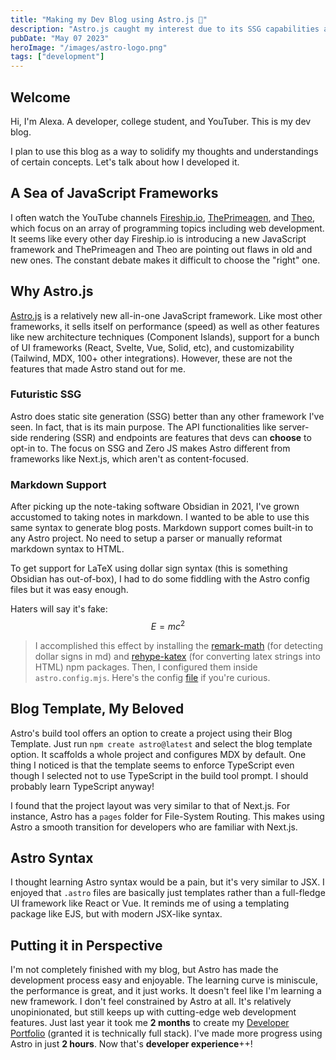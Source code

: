 ```yaml
---
title: "Making my Dev Blog using Astro.js 🚀"
description: "Astro.js caught my interest due to its SSG capabilities and compatibility with markdown."
pubDate: "May 07 2023"
heroImage: "/images/astro-logo.png"
tags: ["development"]
---
```


## Welcome
Hi, I'm Alexa. A developer, college student, and YouTuber. This is my dev blog.

I plan to use this blog as a way to solidify my thoughts and understandings of certain concepts. Let's talk about how I developed it.

## A Sea of JavaScript Frameworks
I often watch the YouTube channels [Fireship.io](https://www.youtube.com/@Fireship), [ThePrimeagen](https://www.youtube.com/@ThePrimeagen), and [Theo](https://www.youtube.com/@t3dotgg), which focus on an array of programming topics including web development.  It seems like every other day Fireship.io is introducing a new JavaScript framework and ThePrimeagen and Theo are pointing out flaws in old and new ones. The constant debate makes it difficult to choose the "right" one. 

## Why Astro.js
[Astro.js](https://astro.build) is a relatively new all-in-one JavaScript framework. Like most other frameworks, it sells itself on performance (speed) as well as other features like new architecture techniques (Component Islands), support for a bunch of UI frameworks (React, Svelte, Vue, Solid, etc), and customizability (Tailwind, MDX, 100+ other integrations). However, these are not the features that made Astro stand out for me.

### Futuristic SSG
Astro does static site generation (SSG) better than any other framework I've seen. In fact, that is its main purpose. The API functionalities like server-side rendering (SSR) and endpoints are features that devs can **choose** to opt-in to. The focus on SSG and Zero JS makes Astro different from frameworks like Next.js, which aren't as content-focused.

### Markdown Support
After picking up the note-taking software Obsidian in 2021, I've grown accustomed to taking notes in markdown. I wanted to be able to use this same syntax to generate blog posts. Markdown support comes built-in to any Astro project. No need to setup a parser or manually reformat markdown syntax to HTML. 

To get support for LaTeX using dollar sign syntax (this is something Obsidian has out-of-box), I had to do some fiddling with the Astro config files but it was easy enough.

Haters will say it's fake:
$$E=mc^{2}$$
> I accomplished this effect by installing the [remark-math](https://www.npmjs.com/package/remark-math) (for detecting dollar signs in md) and [rehype-katex](https://www.npmjs.com/package/rehype-katex) (for converting latex strings into HTML) npm packages. Then, I configured them inside `astro.config.mjs`. Here's the config [file](https://github.com/afazio1/alexa-blog/blob/development/astro.config.mjs) if you're curious.

## Blog Template, My Beloved
Astro's build tool offers an option to create a project using their Blog Template. Just run
`npm create astro@latest` and select the blog template option. It scaffolds a whole project and configures MDX by default. One thing I noticed is that the template seems to enforce TypeScript even though I selected not to use TypeScript in the build tool prompt. I should probably learn TypeScript anyway!

I found that the project layout was very similar to that of Next.js. For instance, Astro has a `pages` folder for File-System Routing. This makes using Astro a smooth transition for developers who are familiar with Next.js. 

## Astro Syntax
I thought learning Astro syntax would be a pain, but it's very similar to JSX. I enjoyed that `.astro` files are basically just templates rather than a full-fledge UI framework like React or Vue. It reminds me of using a templating package like EJS, but with modern JSX-like syntax.

## Putting it in Perspective
I'm not completely finished with my blog, but Astro has made the development process easy and enjoyable. The learning curve is miniscule, the performance is great, and it just works. It doesn't feel like I'm learning a new framework. I don't feel constrained by Astro at all. It's relatively unopinionated, but still keeps up with cutting-edge web development features. Just last year it took me **2 months** to create my [Developer Portfolio](https://alexafazio.dev) (granted it is technically full stack). I've made more progress using Astro in just **2 hours**. Now that's **developer experience**++!